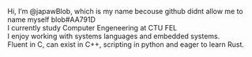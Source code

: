 Hi, I’m @japawBlob, which is my name becouse github didnt allow me to name myself blob#AA791D  
I currently study Computer Engeneering at CTU FEL  
I enjoy working with systems languages and embedded systems.  
Fluent in C, can exist in C++, scripting in python and eager to learn Rust.  

<!---
japawBlob/japawBlob is a ✨ special ✨ repository because its `README.md` (this file) appears on your GitHub profile.
You can click the Preview link to take a look at your changes.
--->
